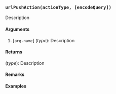 ### `urlPushAction(actionType, [encodeQuery])`

Description

#### Arguments

1. [`arg-name`] (*type*): Description

#### Returns

(*type*): Description

#### Remarks


#### Examples
